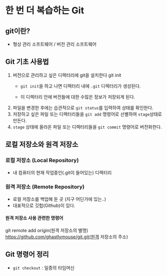 # 한 번 더 복습하는 Git

## git이란?
- 형상 관리 소프트웨어 / 버전 관리 소프트웨어

## Git 기초 사용법
1. 버전으로 관리하고 싶은 디렉터리에 git을 설치한다
    git init
    - `git init`을 하고 나면 디렉터리 내에 `.git` 디렉터리가 생성된다.
    
    - 이 디렉터리 안에 버전들에 대한 수많은 정보가 저장되게 된다.
2. 파일을 변경한 후에는 습관적으로 `git status`를 입력하여 상태를 확인한다.
3. 저장하고 싶은 파일 또는 디렉터리들을 `git add` 명령어로 선별하여 `stage`상태로 만든다.
4. `stage` 상태에 올라온 파일 또는 디렉터리들을 `git commit` 명령어로 버전화한다.

## 로컬 저장소와 원격 저장소

### 로컬 저장소 (Local Repository)
- 내 컴퓨터의 현재 작업중인(.git이 들어있는) 디렉터리

### 원격 저장소 (Remote Repository)
- 로컬 저장소를 백업해 둔 곳 (지구 어딘가에 있는..)
- 대표적으로 깃헙(Github)이 있다.

#### 원격 저장소 사용 관련한 명령어
git remote add origin(원격 저장소의 별명) https://github.com/ghastlymouse/git.git(원격 저장소의 주소)


## Git 명령어 정리

 - `git checkout` : 일종의 타임머신
